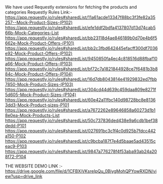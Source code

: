 We have used Requestly extensions for fetching the products and categories
Requestly Rules Link:-
https://app.requestly.io/rules#sharedList/11a61acde13347f88bc3f3fe82a35257--Mock-Product-Sizes-(P102)
https://app.requestly.io/rules#sharedList/efe1ddf2bdfa4137807d13d74cab566b-Mock-Categories-List
https://app.requestly.io/rules#sharedList/bb23118d4ae846189b0d70e4b6f5662e-Mock-Product-Offers-(P101)
https://app.requestly.io/rules#sharedList/bb2c3fbd642445efacff300df7036e92-Mock-Product-Offers-(P102)
https://app.requestly.io/rules#sharedList/9450850fa4ec4c818516d88fbaf10a66-Mock-Product-Offers-(P103)
https://app.requestly.io/rules#sharedList/bf72c7a1821844928ce7f6481b3b884c-Mock-Product-Offers-(P104)
https://app.requestly.io/rules#sharedList/16d7db8043814e41929832ed7fbb7850-Mock-Product-Sizes-(P103)
https://app.requestly.io/rules#sharedList/304cd44d639c459daa809e8271f5d605-Mock-Product-Sizes-(P104)
https://app.requestly.io/rules#sharedList/60e42a11fbc140d98728bc8e81363dd3-Mock-Product-sizes-P101
https://app.requestly.io/rules#sharedList/a7672262e89646858a60273d1b18e0ea-Mock-Products-List
https://app.requestly.io/rules#sharedList/50c737836ded438e9a6cdb1bef38dedd-P101
https://app.requestly.io/rules#sharedList/027691bc3c1f4c0d925b7fdcc442a150-P102
https://app.requestly.io/rules#sharedList/c9bcba187f7e4d5baae5ad43515ceac9-P103
https://app.requestly.io/rules#sharedList/9847a776278f4f53aba93ab24a208f72-P104

THE WEBSITE DEMO LINK :-https://drive.google.com/file/d/1CFBXiVKsreIpQu_0BjygMohQPYowRXDN/view?usp=drive_link
